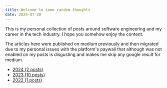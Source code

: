 ```yaml
---
title: Welcome to some random thoughts
date: 2024-07-20
---
```


This is my personal collection of posts around software engineering and my career in the
tech industry. I hope you somehow enjoy the content.

The articles here were published on medium previously and then migrated due to my personal
issues with the platform's paywall that although was not enabled on my posts is disgusting and
makes me skip any google result for medium.

- [2024 (2 posts)](/2024)
- [2023 (10 posts)](/2023)
- [2022 (1 posts)](/2022)
